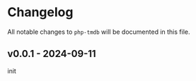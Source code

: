 # Changelog

All notable changes to `php-tmdb` will be documented in this file.

## v0.0.1 - 2024-09-11

init
